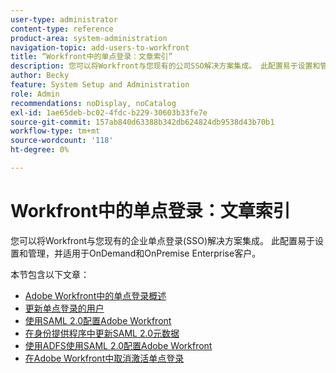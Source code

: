 ```yaml
---
user-type: administrator
content-type: reference
product-area: system-administration
navigation-topic: add-users-to-workfront
title: “Workfront中的单点登录：文章索引”
description: 您可以将Workfront与您现有的公司SSO解决方案集成。 此配置易于设置和管理，并适用于OnDemand和OnPremise Enterprise客户。
author: Becky
feature: System Setup and Administration
role: Admin
recommendations: noDisplay, noCatalog
exl-id: 1ae65deb-bc02-4fdc-b229-30603b33fe7e
source-git-commit: 157ab840d63388b342db624824db9538d43b70b1
workflow-type: tm+mt
source-wordcount: '118'
ht-degree: 0%

---
```


# Workfront中的单点登录：文章索引

<!-- Audited: 05/2024 -->

您可以将Workfront与您现有的企业单点登录(SSO)解决方案集成。 此配置易于设置和管理，并适用于OnDemand和OnPremise Enterprise客户。

本节包含以下文章：

* [Adobe Workfront中的单点登录概述](../../../administration-and-setup/add-users/single-sign-on/sso-in-workfront.md)
* [更新单点登录的用户](../../../administration-and-setup/add-users/single-sign-on/update-users-sso.md)
* [使用SAML 2.0配置Adobe Workfront](../../../administration-and-setup/add-users/single-sign-on/configure-workfront-saml-2.md)
* [在身份提供程序中更新SAML 2.0元数据](../../../administration-and-setup/add-users/single-sign-on/update-saml-2-metadata-ip.md)
* [使用ADFS使用SAML 2.0配置Adobe Workfront](../../../administration-and-setup/add-users/single-sign-on/configure-workfront-saml-2-adfs.md)
* [在Adobe Workfront中取消激活单点登录](../../../administration-and-setup/add-users/single-sign-on/deactivate-sso.md)
